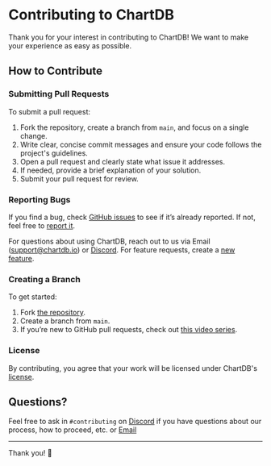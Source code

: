 # **Contributing to ChartDB**

Thank you for your interest in contributing to ChartDB! We want to make your experience as easy as possible.

## How to Contribute

### Submitting Pull Requests

To submit a pull request:

1. Fork the repository, create a branch from `main`, and focus on a single change.
2. Write clear, concise commit messages and ensure your code follows the project's guidelines.
3. Open a pull request and clearly state what issue it addresses.
4. If needed, provide a brief explanation of your solution.
5. Submit your pull request for review.

### Reporting Bugs

If you find a bug, check [GitHub issues](https://github.com/chartdb/chartdb/issues) to see if it’s already reported. If not, feel free to [report it](https://github.com/chartdb/chartdb/issues/new?labels=bug).

For questions about using ChartDB, reach out to us via Email (support@chartdb.io) or [Discord](https://discord.gg/QeFwyWSKwC). For feature requests, create a [new feature](https://github.com/chartdb/chartdb/issues/new?labels=enhancement).

### Creating a Branch

To get started:

1. Fork [the repository](https://github.com/chartdb/chartdb/fork).
2. Create a branch from `main`.
3. If you’re new to GitHub pull requests, check out [this video series](https://egghead.io/courses/how-to-contribute-to-an-open-source-project-on-github).

### License

By contributing, you agree that your work will be licensed under ChartDB's [license](https://github.com/chartdb/chartdb/blob/main/LICENSE).

## Questions?

Feel free to ask in `#contributing` on [Discord](https://discord.gg/QeFwyWSKwC) if you have questions about our process, how to proceed, etc.
or [Email](support@chartdb.io)

---

Thank you! 💙
